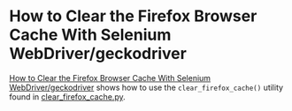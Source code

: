 # How to Clear the Firefox Browser Cache With Selenium WebDriver/geckodriver

[How to Clear the Firefox Browser Cache With Selenium WebDriver/geckodriver](https://intoli.com/blog/clear-the-firefox-browser-cache/) shows how to use the `clear_firefox_cache()` utility found in [clear_firefox_cache.py](clear_firefox_cache.py).
